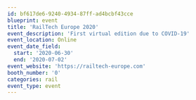 ```yaml
---
id: bf617de6-9240-4934-87ff-ad4bcbf43cce
blueprint: event
title: 'RailTech Europe 2020'
event_description: 'First virtual edition due to COVID-19'
event_location: Online
event_date_field:
  start: '2020-06-30'
  end: '2020-07-02'
event_website: 'https://railtech-europe.com'
booth_number: '0'
categories: rail
event_type: event
---
```

